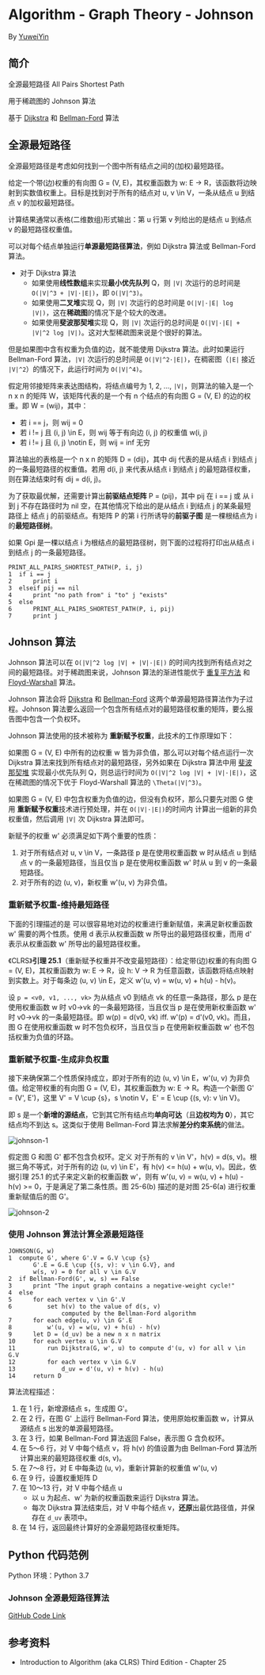 # Algorithm - Graph Theory - Johnson

By [YuweiYin](https://yuweiyin.github.io/)

## 简介

全源最短路径 All Pairs Shortest Path

用于稀疏图的 Johnson 算法

基于 [Dijkstra](./dijkstra) 和 [Bellman-Ford](./bellman-ford) 算法

## 全源最短路径

全源最短路径是考虑如何找到一个图中所有结点之间的(加权)最短路径。

给定一个带(边)权重的有向图 G = (V, E)，其权重函数为 w: E -> R，该函数将边映射到实数值权重上。目标是找到对于所有的结点对 u, v \in V，一条从结点 u 到结点 v 的加权最短路径。

计算结果通常以表格(二维数组)形式输出：第 u 行第 v 列给出的是结点 u 到结点 v 的最短路径权重值。

可以对每个结点单独运行**单源最短路径算法**，例如 Dijkstra 算法或 Bellman-Ford 算法。

- 对于 Dijkstra 算法
    - 如果使用**线性数组**来实现**最小优先队列** Q，则 `|V|` 次运行的总时间是 `O(|V|^3 + |V|·|E|)`，即 `O(|V|^3)`。
    - 如果使用**二叉堆**实现 Q，则 `|V|` 次运行的总时间是 `O(|V|·|E| log |V|)`，这在**稀疏图**的情况下是个较大的改进。
    - 如果使用**斐波那契堆**实现 Q，则 `|V|` 次运行的总时间是 `O(|V|·|E| + |V|^2 log |V|)`。这对大型稀疏图来说是个很好的算法。

但是如果图中含有权重为负值的边，就不能使用 Dijkstra 算法。此时如果运行 Bellman-Ford 算法，`|V|` 次运行的总时间是 `O(|V|^2·|E|)`，在稠密图（`|E|` 接近 `|V|^2`）的情况下，此运行时间为 `O(|V|^4)`。

假定用邻接矩阵来表达图结构，将结点编号为 1, 2, ..., `|V|`，则算法的输入是一个 n x n 的矩阵 W，该矩阵代表的是一个有 n 个结点的有向图 G = (V, E) 的边的权重。即 W = (wij)，其中：

- 若 i == j，则 wij = 0
- 若 i != j 且 (i, j) \in E，则 wij 等于有向边 (i, j) 的权重值 w(i, j)
- 若 i != j 且 (i, j) \notin E，则 wij = inf 无穷

算法输出的表格是一个 n x n 的矩阵 D = (dij)，其中 dij 代表的是从结点 i 到结点 j 的一条最短路径的权重值。若用 d(i, j) 来代表从结点 i 到结点 j 的最短路径权重，则在算法结束时有 dij = d(i, j)。

为了获取最优解，还需要计算出**前驱结点矩阵** P = (pij)，其中 pij 在 i == j 或 从 i 到 j 不存在路径时为 nil 空，在其他情况下给出的是从结点 i 到结点 j 的某条最短路径上 结点 j 的前驱结点。有矩阵 P 的第 i 行所诱导的**前驱子图** 是一棵根结点为 i 的**最短路径树**。

如果 Gpi 是一棵以结点 i 为根结点的最短路径树，则下面的过程将打印出从结点 i 到结点 j 的一条最短路径。

```
PRINT_ALL_PAIRS_SHORTEST_PATH(P, i, j)
1  if i == j
2      print i
3  elseif pij == nil
4      print "no path from" i "to" j "exists"
5  else
6      PRINT_ALL_PAIRS_SHORTEST_PATH(P, i, pij)
7      print j
```

## Johnson 算法

Johnson 算法可以在 `O(|V|^2 log |V| + |V|·|E|)` 的时间内找到所有结点对之间的最短路径。对于稀疏图来说，Johnson 算法的渐进性能优于 [重复平方法](./all-pairs-sp-mm) 和 [Floyd-Warshall](./floyd-warshall) 算法。

Johnson 算法会将 [Dijkstra](./dijkstra) 和 [Bellman-Ford](./bellman-ford) 这两个单源最短路径算法作为子过程。Johnson 算法要么返回一个包含所有结点对的最短路径权重的矩阵，要么报告图中包含一个负权环。

Johnson 算法使用的技术被称为 **重新赋予权重**，此技术的工作原理如下：

如果图 G = (V, E) 中所有的边权重 w 皆为非负值，那么可以对每个结点运行一次 Dijkstra 算法来找到所有结点对的最短路径，另外如果在 Dijkstra 算法中用 [斐波那契堆](../../data-structure/fibonacci-heap) 实现最小优先队列 Q，则总运行时间为 `O(|V|^2 log |V| + |V|·|E|)`，这在稀疏图的情况下优于 Floyd-Warshall 算法的 `\Theta(|V|^3)`。

如果图 G = (V, E) 中包含权重为负值的边，但没有负权环，那么只要先对图 G 使用 **重新赋予权重**技术进行预处理，并在 `O(|V|·|E|)`的时间内 计算出一组新的非负权重值，然后调用 `|V|` 次 Dijkstra 算法即可。

新赋予的权重 w' 必须满足如下两个重要的性质：

1. 对于所有结点对 u, v \in V，一条路径 p 是在使用权重函数 w 时从结点 u 到结点 v 的一条最短路径，当且仅当 p 是在使用权重函数 w' 时从 u 到 v 的一条最短路径。
2. 对于所有的边 (u, v)，新权重 w'(u, v) 为非负值。

### 重新赋予权重-维持最短路径

下面的引理描述的是 可以很容易地对边的权重进行重新赋值，来满足新权重函数 w' 需要的两个性质。使用 d 表示从权重函数 w 所导出的最短路径权重，而用 d' 表示从权重函数 w' 所导出的最短路径权重。

《CLRS》**引理 25.1**（重新赋予权重并不改变最短路径）：给定带(边)权重的有向图 G = (V, E)，其权重函数为 w: E -> R，设 h: V -> R 为任意函数，该函数将结点映射到实数上。对于每条边 (u, v) \in E，定义 w'(u, v) = w(u, v) + h(u) - h(v)。

设 `p = <v0, v1, ..., vk>` 为从结点 v0 到结点 vk 的任意一条路径，那么 p 是在使用权重函数 w 时 v0->vk 的一条最短路径，当且仅当 p 是在使用新权重函数 w' 时 v0->vk 的一条最短路径。即 w(p) = d(v0, vk) iff. w'(p) = d'(v0, vk)。而且，图 G 在使用权重函数 w 时不包负权环，当且仅当 p 在使用新权重函数 w' 也不包括权重为负值的环路。

### 重新赋予权重-生成非负权重

接下来确保第二个性质保持成立，即对于所有的边 (u, v) \in E，w'(u, v) 为非负值。给定带权重的有向图 G = (V, E)，其权重函数为 w: E -> R。构造一个新图 G' = (V', E')，这里 V' = V \cup {s}，s \notin V，E' = E \cup {(s, v): v \in V}。

即 s 是一个**新增的源结点**，它到其它所有结点均**单向可达**（且**边权均为 0**），其它结点均不到达 s。这类似于使用 Bellman-Ford 算法求解**差分约束系统**的做法。

![johnson-1](/img/info-technology/algorithm/graph-theory/shortest-path/johnson-1.png)

假定图 G 和图 G' 都不包含负权环。定义 对于所有的 v \in V'，h(v) = d(s, v)。根据三角不等式，对于所有的边 (u, v) \in E'，有 h(v) <= h(u) + w(u, v)。因此，依据引理 25.1 的式子来定义新的权重函数 w'，则有 w'(u, v) = w(u, v) + h(u) - h(v) >= 0，于是满足了第二条性质。图 25-6(b) 描述的是对图 25-6(a) 进行权重重新赋值后的图 G'。

![johnson-2](/img/info-technology/algorithm/graph-theory/shortest-path/johnson-2.png)

### 使用 Johnson 算法计算全源最短路径

```
JOHNSON(G, w)
1  compute G', where G'.V = G.V \cup {s}
       G'.E = G.E \cup {(s, v): v \in G.V}, and
       w(s, v) = 0 for all v \in G.V
2  if Bellman-Ford(G', w, s) == False
3      print "The input graph contains a negative-weight cycle!"
4  else
5      for each vertex v \in G'.V
6          set h(v) to the value of d(s, v)
               computed by the Bellman-Ford algorithm
7      for each edge(u, v) \in G'.E
8          w'(u, v) = w(u, v) + h(u) - h(v)
9      let D = (d_uv) be a new n x n matrix
10     for each vertex u \in G.V
11         run Dijkstra(G, w', u) to compute d'(u, v) for all v \in G.V
12         for each vertex v \in G.V
13             d_uv = d'(u, v) + h(v) - h(u)
14     return D
```

算法流程描述：

1. 在 1 行，新增源结点 s，生成图 G'。
2. 在 2 行，在图 G' 上运行 Bellman-Ford 算法，使用原始权重函数 w，计算从源结点 s 出发的单源最短路径。
3. 在 3 行，如果 Bellman-Ford 算法返回 False，表示图 G 含负权环。
4. 在 5～6 行，对 V 中每个结点 v，将 h(v) 的值设置为由 Bellman-Ford 算法所计算出来的最短路径权重 d(s, v)。
5. 在 7～8 行，对 E 中每条边 (u, v)，重新计算新的权重值 w'(u, v)
6. 在 9 行，设置权重矩阵 D
7. 在 10～13 行，对 V 中每个结点 u
    - 以 u 为起点、w' 为新的权重函数来运行 Dijkstra 算法。
    - 每次 Dijkstra 算法结束后，对 V 中每个结点 v，**还原**出最优路径值，并保存在 `d_uv` 表项中。
8. 在 14 行，返回最终计算好的全源最短路径权重矩阵。

## Python 代码范例

Python 环境：Python 3.7

### Johnson 全源最短路径算法

[GitHub Code Link](https://github.com/YuweiYin/Code_Play/blob/master/Algorithm-Essence/graph-theory/shortest-path/johnson.py)

## 参考资料

- Introduction to Algorithm (aka CLRS) Third Edition - Chapter 25
